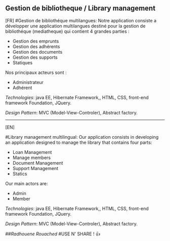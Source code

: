 Gestion de bibliotheque / Library management 
------------------------------
[FR]
#Gestion de bibliothéque multilangues: 
Notre application consiste a développer une application multilangues destiné pour la gestion de bibliothéque (mediatheque) qui contient 4 grandes parties  :  

+ Gestion des emprunts 
+ Gestion des adhérents 
+ Gestion des documents 
+ Gestion des supports
+ Statiques

 Nos principaux acteurs sont : 
* Administrateur
* Adhérent

*Technologies*: java EE, Hibernate Framework,, HTML, CSS, front-end framework Foundation, JQuery.

*Design Pattern*: MVC (Model-View-Controler), Abstract factory.


***********************************************************************
[EN]

#Library management multilingual:
Our application consists in developing an application designed to manage the library that contains four parts:

+ Loan Management
+ Manage members
+ Document Management
+ Support Management
+ Statics

Our main actors are:
* Admin
* Member

*Technologies*: java EE, Hibernate Framework,, HTML, CSS, front-end framework Foundation, JQuery.

*Design Pattern*: MVC (Model-View-Controler), Abstract factory.

##*Radhouene Rouached*
#USE N' SHARE ! :+1:


